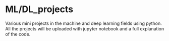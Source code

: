 # ML/DL_projects
Various mini projects in the machine and deep learning fields using python. 
All the projects will be uploaded with jupyter notebook and a full explanation of the code.
